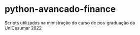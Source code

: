 # python-avancado-finance

Scripts utilizados na ministração do curso de pos-graduação da UniCesumar 2022
